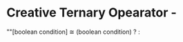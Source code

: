 # Creative Ternary Opearator - 
"<option1><option2>"[boolean condition] ≅ (boolean condition) ? <option2> : <option1> 
